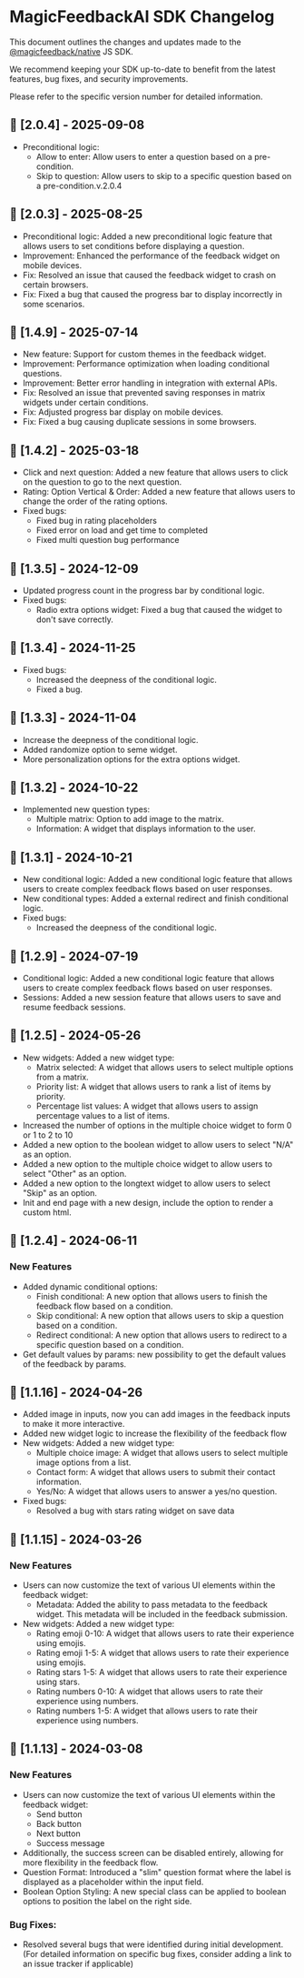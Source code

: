 # MagicFeedbackAI SDK Changelog

This document outlines the changes and updates made to the [@magicfeedback/native](https://www.npmjs.com/package/@magicfeedback/native) JS SDK.

We recommend keeping your SDK up-to-date to benefit from the latest features, bug fixes, and security improvements.

Please refer to the specific version number for detailed information.

## 🚀 [2.0.4] - 2025-09-08
- Preconditional logic:
  - Allow to enter: Allow users to enter a question based on a pre-condition.
  - Skip to question: Allow users to skip to a specific question based on a pre-condition.v.2.0.4

## 🚀 [2.0.3] - 2025-08-25
- Preconditional logic: Added a new preconditional logic feature that allows users to set conditions before displaying a question.
- Improvement: Enhanced the performance of the feedback widget on mobile devices.
- Fix: Resolved an issue that caused the feedback widget to crash on certain browsers.
- Fix: Fixed a bug that caused the progress bar to display incorrectly in some scenarios.

## 🚀 [1.4.9] - 2025-07-14
- New feature: Support for custom themes in the feedback widget.
- Improvement: Performance optimization when loading conditional questions.
- Improvement: Better error handling in integration with external APIs.
- Fix: Resolved an issue that prevented saving responses in matrix widgets under certain conditions.
- Fix: Adjusted progress bar display on mobile devices.
- Fix: Fixed a bug causing duplicate sessions in some browsers.

## 🚀 [1.4.2] - 2025-03-18
- Click and next question: Added a new feature that allows users to click on the question to go to the next question.
- Rating: Option Vertical & Order: Added a new feature that allows users to change the order of the rating options.
- Fixed bugs:
    - Fixed bug in rating placeholders
    - Fixed error on load and get time to completed
    - Fixed multi question bug performance

## 🚀 [1.3.5] - 2024-12-09
- Updated progress count in the progress bar by conditional logic.
- Fixed bugs:
    - Radio extra options widget: Fixed a bug that caused the widget to don't save correctly.

## 🚀 [1.3.4] - 2024-11-25
- Fixed bugs:
    - Increased the deepness of the conditional logic.
    - Fixed a bug.

## 🚀 [1.3.3] - 2024-11-04
- Increase the deepness of the conditional logic.
- Added randomize option to seme widget.
- More personalization options for the extra options widget.
## 🚀 [1.3.2] - 2024-10-22
- Implemented new question types:
    - Multiple matrix: Option to add image to the matrix.
    - Information: A widget that displays information to the user.

## 🚀 [1.3.1] - 2024-10-21
- New conditional logic: Added a new conditional logic feature that allows users to create complex feedback flows based on user responses.
- New conditional types: Added a external redirect and finish conditional logic.
- Fixed bugs:
    - Increased the deepness of the conditional logic.

## 🚀 [1.2.9] - 2024-07-19
- Conditional logic: Added a new conditional logic feature that allows users to create complex feedback flows based on user responses.
- Sessions: Added a new session feature that allows users to save and resume feedback sessions.

## 🚀 [1.2.5] - 2024-05-26
- New widgets: Added a new widget type:
    - Matrix selected: A widget that allows users to select multiple options from a matrix.
    - Priority list: A widget that allows users to rank a list of items by priority.
    - Percentage list values: A widget that allows users to assign percentage values to a list of items.
- Increased the number of options in the multiple choice widget to form 0 or 1 to 2 to 10
- Added a new option to the boolean widget to allow users to select "N/A" as an option.
- Added a new option to the multiple choice widget to allow users to select "Other" as an option.
- Added a new option to the longtext widget to allow users to select "Skip" as an option.
- Init and end page with a new design, include the option to render a custom html.

## 🚀 [1.2.4] - 2024-06-11
### New Features
- Added dynamic conditional options:
  - Finish conditional: A new option that allows users to finish the feedback flow based on a condition.
  - Skip conditional: A new option that allows users to skip a question based on a condition.
  - Redirect conditional: A new option that allows users to redirect to a specific question based on a condition.
- Get default values by params: new possibility to get the default values of the feedback by params.

## 🚀 [1.1.16] - 2024-04-26
- Added image in inputs, now you can add images in the feedback inputs to make it more interactive.
- Added new widget logic to increase the flexibility of the feedback flow
- New widgets: Added a new widget type:
    - Multiple choice image: A widget that allows users to select multiple image options from a list.
    - Contact form: A widget that allows users to submit their contact information.
    - Yes/No: A widget that allows users to answer a yes/no question.
- Fixed bugs:
    - Resolved a bug with stars rating widget on save data 


## 🚀 [1.1.15] - 2024-03-26

### New Features
- Users can now customize the text of various UI elements within the feedback widget:
  - Metadata: Added the ability to pass metadata to the feedback widget. This metadata will be included in the feedback submission.
- New widgets: Added a new widget type:
    - Rating emoji 0-10: A widget that allows users to rate their experience using emojis.
    - Rating emoji 1-5: A widget that allows users to rate their experience using emojis.
    - Rating stars 1-5: A widget that allows users to rate their experience using stars.
    - Rating numbers 0-10: A widget that allows users to rate their experience using numbers.
    - Rating numbers 1-5: A widget that allows users to rate their experience using numbers.

## 🚀 [1.1.13] - 2024-03-08

### New Features
- Users can now customize the text of various UI elements within the feedback widget:
    - Send button
    - Back button
    - Next button
    - Success message
- Additionally, the success screen can be disabled entirely, allowing for more flexibility in the feedback flow.
- Question Format: Introduced a "slim" question format where the label is displayed as a placeholder within the input field.
- Boolean Option Styling: A new special class can be applied to boolean options to position the label on the right side.

### Bug Fixes:
- Resolved several bugs that were identified during initial development. (For detailed information on specific bug fixes, consider adding a link to an issue tracker if applicable)
